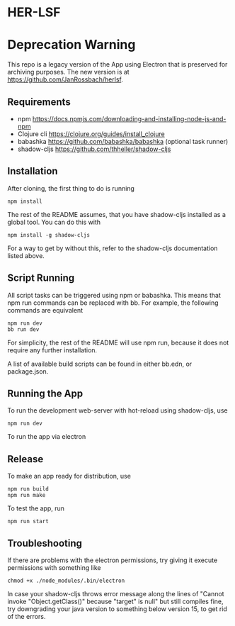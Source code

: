 # HER-LSF

# Deprecation Warning

This repo is a legacy version of the App using Electron that is preserved for archiving purposes.
The new version is at https://github.com/JanRossbach/herlsf.

## Requirements

- npm https://docs.npmjs.com/downloading-and-installing-node-js-and-npm
- Clojure cli https://clojure.org/guides/install_clojure
- babashka https://github.com/babashka/babashka (optional task runner)
- shadow-cljs https://github.com/thheller/shadow-cljs

## Installation

After cloning, the first thing to do is running
```
npm install
```

The rest of the README assumes, that you have shadow-cljs installed as a global tool. You can do this with

```
npm install -g shadow-cljs
```

For a way to get by without this, refer to the shadow-cljs documentation listed above.


## Script Running

All script tasks can be triggered using npm or babashka. This means that npm run commands can be replaced with bb. For example, the following commands are equivalent
```
npm run dev
bb run dev
```
For simplicity, the rest of the README will use npm run, because it does not require any further installation.

A list of available build scripts can be found in either bb.edn, or package.json.

## Running the App

To run the development web-server with hot-reload using shadow-cljs, use
```
npm run dev
```
To run the app via electron

## Release

To make an app ready for distribution, use
```
npm run build
npm run make
```

To test the app, run

```
npm run start
```

## Troubleshooting

If there are problems with the electron permissions, try giving it execute permissions with something like
```
chmod +x ./node_modules/.bin/electron
```
In case your shadow-cljs throws error message along the lines of "Cannot invoke \"Object.getClass()\" because \"target\" is null" but still compiles fine,
try downgrading your java version to something below version 15, to get rid of the errors.
